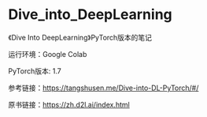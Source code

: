 # Dive_into_DeepLearning
《Dive Into DeepLearning》PyTorch版本的笔记

运行环境：Google Colab  

PyTorch版本: 1.7

参考链接：https://tangshusen.me/Dive-into-DL-PyTorch/#/

原书链接：https://zh.d2l.ai/index.html
